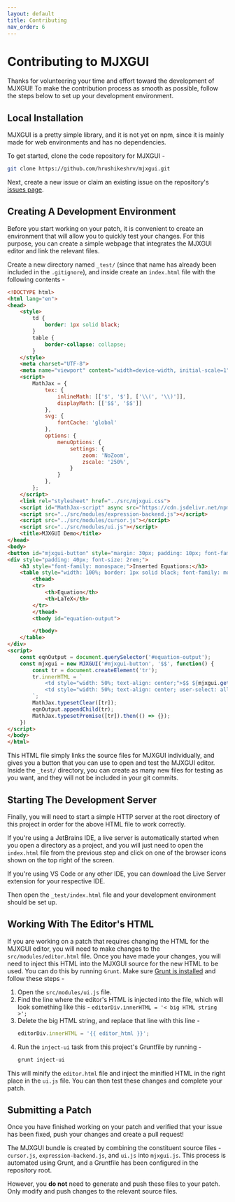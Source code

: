 ```yaml
---
layout: default
title: Contributing
nav_order: 6
---
```


# Contributing to MJXGUI

Thanks for volunteering your time and effort toward the development of MJXGUI! To make the contribution process as smooth as possible, follow the steps below to set up your development environment.

## Local Installation
MJXGUI is a pretty simple library, and it is not yet on npm, since it is mainly made for web environments and has no dependencies.

To get started, clone the code repository for MJXGUI -

```bash
git clone https://github.com/hrushikeshrv/mjxgui.git
```

Next, create a new issue or claim an existing issue on the repository's [issues page](https://github.com/hrushikeshrv/mjxgui/issues).

## Creating A Development Environment
Before you start working on your patch, it is convenient to create an environment that will allow you to quickly test your changes. For this purpose, you can create a simple webpage that integrates the MJXGUI editor and link the relevant files.

Create a new directory named `_test/` (since that name has already been included in the `.gitignore`), and inside create an `index.html` file with the following contents -

```html
<!DOCTYPE html>
<html lang="en">
<head>
    <style>
        td {
            border: 1px solid black;
        }
        table {
            border-collapse: collapse;
        }
    </style>
    <meta charset="UTF-8">
    <meta name="viewport" content="width=device-width, initial-scale=1">
    <script>
        MathJax = {
            tex: {
                inlineMath: [['$', '$'], ['\\(', '\\)']],
                displayMath: [['$$', '$$']]
            },
            svg: {
                fontCache: 'global'
            },
            options: {
                menuOptions: {
                    settings: {
                        zoom: 'NoZoom',
                        zscale: '250%',
                    }
                }
            },
        };
    </script>
    <link rel="stylesheet" href="../src/mjxgui.css">
    <script id="MathJax-script" async src="https://cdn.jsdelivr.net/npm/mathjax@3/es5/tex-chtml.js"></script>
    <script src="../src/modules/expression-backend.js"></script>
    <script src="../src/modules/cursor.js"></script>
    <script src="../src/modules/ui.js"></script>
    <title>MJXGUI Demo</title>
</head>
<body>
<button id="mjxgui-button" style="margin: 30px; padding: 10px; font-family: monospace; font-size: 2rem;">Add Equation</button>
<div style="padding: 40px; font-size: 2rem;">
    <h3 style="font-family: monospace;">Inserted Equations:</h3>
    <table style="width: 100%; border: 1px solid black; font-family: monospace;">
        <thead>
        <tr>
            <th>Equation</th>
            <th>LaTeX</th>
        </tr>
        </thead>
        <tbody id="equation-output">

        </tbody>
    </table>
</div>
<script>
    const eqnOutput = document.querySelector('#equation-output');
    const mjxgui = new MJXGUI('#mjxgui-button', '$$', function() {
        const tr = document.createElement('tr');
        tr.innerHTML = `
            <td style="width: 50%; text-align: center;">$$ ${mjxgui.getLatex()} $$</td>
            <td style="width: 50%; text-align: center; user-select: all;">${mjxgui.getLatex()}</td>
        `;
        MathJax.typesetClear([tr]);
        eqnOutput.appendChild(tr);
        MathJax.typesetPromise([tr]).then(() => {});
    })
</script>
</body>
</html>
```

This HTML file simply links the source files for MJXGUI individually, and gives you a button that you can use to open and test the MJXGUI editor. Inside the `_test/` directory, you can create as many new files for testing as you want, and they will not be included in your git commits.

## Starting The Development Server
Finally, you will need to start a simple HTTP server at the root directory of this project in order for the above HTML file to work correctly.

If you're using a JetBrains IDE, a live server is automatically started when you open a directory as a project, and you will just need to open the `index.html` file from the previous step and click on one of the browser icons shown on the top right of the screen.

If you're using VS Code or any other IDE, you can download the Live Server extension for your respective IDE.

Then open the `_test/index.html` file and your development environment should be set up.

## Working With The Editor's HTML
If you are working on a patch that requires changing the HTML for the MJXGUI editor, you will need to make changes to the `src/modules/editor.html` file. Once you have made your changes, you will need to inject this HTML into the MJXGUI source for the new HTML to be used. You can do this by running `Grunt`. Make sure [Grunt is installed](https://gruntjs.com/getting-started) and follow these steps -

1. Open the `src/modules/ui.js` file.
2. Find the line where the editor's HTML is injected into the file, which will look something like this -
    `editorDiv.innerHTML = '< big HTML string >';`
3. Delete the big HTML string, and replace that line with this line -
    ```javascript
    editorDiv.innerHTML = '{{ editor_html }}';
    ```
4. Run the `inject-ui` task from this project's Gruntfile by running -
    ```bash
    grunt inject-ui
    ```

This will minify the `editor.html` file and inject the minified HTML in the right place in the `ui.js` file. You can then test these changes and complete your patch.

## Submitting a Patch
Once you have finished working on your patch and verified that your issue has been fixed, push your changes and create a pull request!

The MJXGUI bundle is created by combining the constituent source files - `cursor.js`, `expression-backend.js`, and `ui.js` into `mjxgui.js`. This process is automated using Grunt, and a Gruntfile has been configured in the repository root. 

However, you **do not** need to generate and push these files to your patch. Only modify and push changes to the relevant source files.